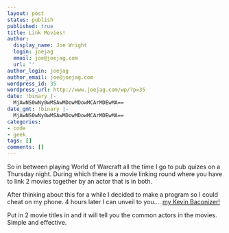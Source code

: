 ```yaml
---
layout: post
status: publish
published: true
title: Link Movies!
author:
  display_name: Joe Wright
  login: joejag
  email: joe@joejag.com
  url: ''
author_login: joejag
author_email: joe@joejag.com
wordpress_id: 35
wordpress_url: http://www.joejag.com/wp/?p=35
date: !binary |-
  MjAwNS0wNy0wMSAwMDowMDowMCArMDEwMA==
date_gmt: !binary |-
  MjAwNS0wNy0wMSAwMDowMDowMCArMDEwMA==
categories:
- code
- geek
tags: []
comments: []
---
```

<p>So in between playing World of Warcraft all the time I go to pub quizes on a Thursday night.  During which there is a movie linking round where you have to link 2 movies together by an actor that is in both.</p>
<p>After thinking about this for a while I decided to make a program so I could cheat on my phone.  4 hours later I can unveil to you.... <a href="/bacon">my Kevin Baconizer!</a></p>
<p>Put in 2 movie titles in and it will tell you the common actors in the movies.  Simple and effective.</p>
